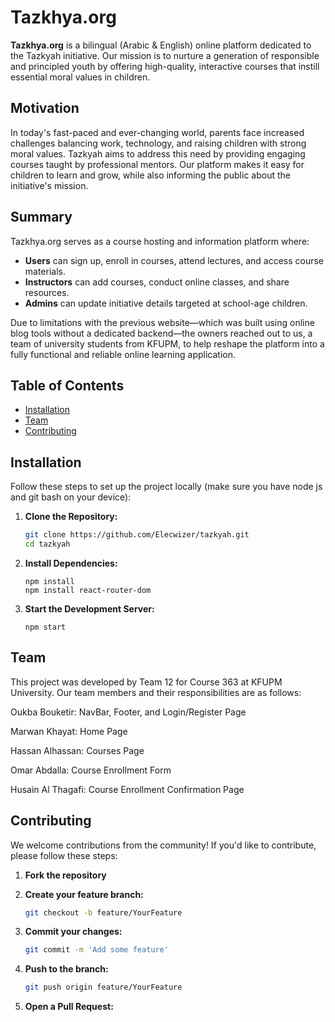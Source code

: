 # Tazkhya.org

**Tazkhya.org** is a bilingual (Arabic & English) online platform dedicated to the Tazkyah initiative. Our mission is to nurture a generation of responsible and principled youth by offering high-quality, interactive courses that instill essential moral values in children.

## Motivation

In today's fast-paced and ever-changing world, parents face increased challenges balancing work, technology, and raising children with strong moral values. Tazkyah aims to address this need by providing engaging courses taught by professional mentors. Our platform makes it easy for children to learn and grow, while also informing the public about the initiative's mission.

## Summary

Tazkhya.org serves as a course hosting and information platform where:
- **Users** can sign up, enroll in courses, attend lectures, and access course materials.
- **Instructors** can add courses, conduct online classes, and share resources.
- **Admins** can update initiative details targeted at school-age children.

Due to limitations with the previous website—which was built using online blog tools without a dedicated backend—the owners reached out to us, a team of university students from KFUPM, to help reshape the platform into a fully functional and reliable online learning application.

## Table of Contents

- [Installation](#installation)
- [Team](#team)
- [Contributing](#contributing)

## Installation

Follow these steps to set up the project locally (make sure you have node js and git bash on your device):

1. **Clone the Repository:**
   ```bash
   git clone https://github.com/Elecwizer/tazkyah.git
   cd tazkyah

2. **Install Dependencies:**
   ```terminal
   npm install
   npm install react-router-dom

3. **Start the Development Server:**
   ```terminal
   npm start

## Team
This project was developed by Team 12 for Course 363 at KFUPM University. Our team members and their responsibilities are as follows:

Oukba Bouketir:
NavBar, Footer, and Login/Register Page

Marwan Khayat:
Home Page

Hassan Alhassan:
Courses Page

Omar Abdalla:
Course Enrollment Form

Husain Al Thagafi:
Course Enrollment Confirmation Page

## Contributing
We welcome contributions from the community! If you'd like to contribute, please follow these steps:

1. **Fork the repository**

2. **Create your feature branch:**
   ```bash
   git checkout -b feature/YourFeature

3. **Commit your changes:**
   ```bash
   git commit -m 'Add some feature'

4. **Push to the branch:**
   ```bash
   git push origin feature/YourFeature

5. **Open a Pull Request:**
